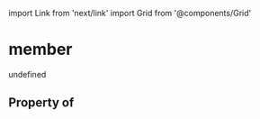 import Link from 'next/link'
import Grid from '@components/Grid'

# member

undefined

## Property of



